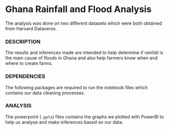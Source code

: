 # Ghana Rainfall and Flood Analysis

The analysis was done on two different datasets which were both obtained from Harvard Dataverse.

### DESCRIPTION

The results and inferences made are intended to help determine if rainfall is the main cause of floods in Ghana and also help farmers know when and where to create farms. 

### DEPENDENCIES

The following packages are required to run the notebook files which contains our data cleaning processes.

### ANALYSIS

The powerpoint (`.pptx`) files contains the graphs we plotted with PowerBI to help us analyse and make inferences based on our data.
